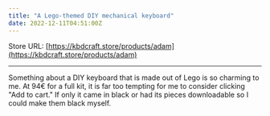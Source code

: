```yaml
---
title: "A Lego-themed DIY mechanical keyboard"
date: 2022-12-11T04:51:00Z
---
```


Store URL: [https://kbdcraft.store/products/adam](https://kbdcraft.store/products/adam)

---

Something about a DIY keyboard that is made out of Lego is so charming to me. At 94€ for a full kit, it is far too tempting for me to consider clicking "Add to cart." If only it came in black or had its pieces downloadable so I could make them black myself.